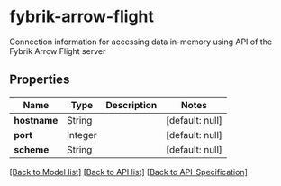 # fybrik-arrow-flight
Connection information for accessing data in-memory using API of the Fybrik Arrow Flight server
## Properties
Name | Type | Description | Notes
------------ | ------------- | ------------- | -------------
**hostname** | String |  | [default: null]
**port** | Integer |  | [default: null]
**scheme** | String |  | [default: null]

[[Back to Model list]](../README.md#documentation-for-models) [[Back to API list]](../README.md#documentation-for-api-endpoints) [[Back to API-Specification]](../README.md)

